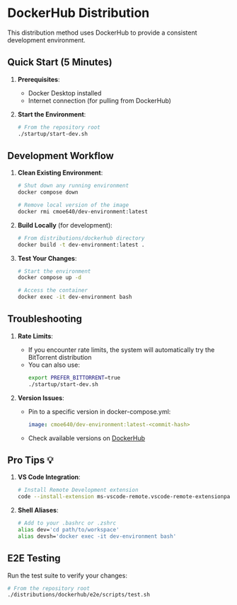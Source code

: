 # DockerHub Distribution

This distribution method uses DockerHub to provide a consistent development environment.

## Quick Start (5 Minutes)

1. **Prerequisites**:
   * Docker Desktop installed
   * Internet connection (for pulling from DockerHub)

2. **Start the Environment**:
   ```bash
   # From the repository root
   ./startup/start-dev.sh
   ```

## Development Workflow

1. **Clean Existing Environment**:
   ```bash
   # Shut down any running environment
   docker compose down

   # Remove local version of the image
   docker rmi cmoe640/dev-environment:latest
   ```

2. **Build Locally** (for development):
   ```bash
   # From distributions/dockerhub directory
   docker build -t dev-environment:latest .
   ```

3. **Test Your Changes**:
   ```bash
   # Start the environment
   docker compose up -d

   # Access the container
   docker exec -it dev-environment bash
   ```

## Troubleshooting

1. **Rate Limits**:
   - If you encounter rate limits, the system will automatically try the BitTorrent distribution
   - You can also use:
     ```bash
     export PREFER_BITTORRENT=true
     ./startup/start-dev.sh
     ```

2. **Version Issues**:
   - Pin to a specific version in docker-compose.yml:
     ```yaml
     image: cmoe640/dev-environment:latest-<commit-hash>
     ```
   - Check available versions on [DockerHub](https://hub.docker.com/r/cmoe640/dev-environment/tags)

## Pro Tips 💡

1. **VS Code Integration**:
   ```bash
   # Install Remote Development extension
   code --install-extension ms-vscode-remote.vscode-remote-extensionpack
   ```

2. **Shell Aliases**:
   ```bash
   # Add to your .bashrc or .zshrc
   alias dev='cd path/to/workspace'
   alias devsh='docker exec -it dev-environment bash'
   ```

## E2E Testing
Run the test suite to verify your changes:
```bash
# From the repository root
./distributions/dockerhub/e2e/scripts/test.sh
```
